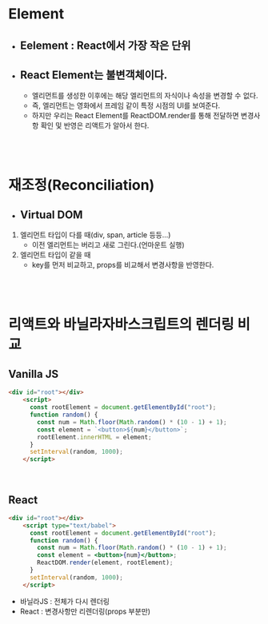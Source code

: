 # Element
- ## Eelement : React에서 가장 작은 단위
- ## React Element는 **불변객체**이다.
    - 엘리먼트를 생성한 이후에는 해당 엘리먼트의 자식이나 속성을 변경할 수 없다.
    - 즉, 엘리먼트는 영화에서 프레임 같이 특정 시점의 UI를 보여준다.
    - 하지만 우리는 React Element를 ReactDOM.render를 통해 전달하면 변경사항 확인 및 반영은 리액트가 알아서 한다.

<br/>
<br/>

# 재조정(Reconciliation)
- ## Virtual DOM
1. 엘리먼트 타입이 다를 때(div, span, article 등등...)
    - 이전 엘리먼트는 버리고 새로 그린다.(언마운트 실행)
2. 엘리먼트 타입이 같을 때
    - key를 먼저 비교하고, props를 비교해서 변경사항을 반영한다.

<br/>
<br/>

# 리액트와 바닐라자바스크립트의 렌더링 비교

## Vanilla JS
```html
<div id="root"></div>
    <script>
      const rootElement = document.getElementById("root");
      function random() {
        const num = Math.floor(Math.random() * (10 - 1) + 1);
        const element = `<button>${num}</button>`;
        rootElement.innerHTML = element;
      }
      setInterval(random, 1000);
    </script>
```
<br/>

## React
```html
<div id="root"></div>
    <script type="text/babel">
      const rootElement = document.getElementById("root");
      function random() {
        const num = Math.floor(Math.random() * (10 - 1) + 1);
        const element = <button>{num}</button>;
        ReactDOM.render(element, rootElement);
      }
      setInterval(random, 1000);
    </script>
```

- 바닐라JS : 전체가 다시 렌더링
- React : 변경사항만 리렌더링(props 부분만)